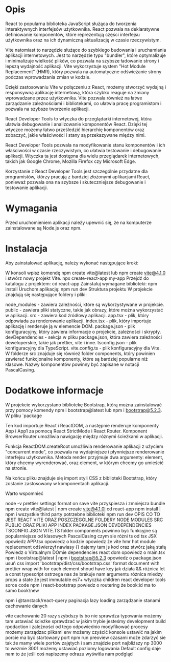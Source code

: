 # Opis
React to popularna biblioteka JavaScript służąca do tworzenia interaktywnych interfejsów użytkownika. React pozwala na deklaratywne definiowanie komponentów, które reprezentują części interfejsu użytkownika oraz na ich dynamiczną aktualizację w czasie rzeczywistym.

Vite natomiast to narzędzie służące do szybkiego budowania i uruchamiania aplikacji internetowych. Jest to narzędzie typu "bundler", które optymalizuje i minimalizuje wielkość plików, co pozwala na szybsze ładowanie strony i lepszą wydajność aplikacji. Vite wykorzystuje system "Hot Module Replacement" (HMR), który pozwala na automatyczne odświeżanie strony podczas wprowadzania zmian w kodzie.

Dzięki zastosowaniu Vite w połączeniu z React, możemy stworzyć wydajną i responsywną aplikację internetową, która szybko reaguje na zmiany wprowadzane przez użytkownika. Vite pozwala również na łatwe zarządzanie zależnościami i bibliotekami, co ułatwia pracę programistom i pozwala na szybsze tworzenie aplikacji.

React Developer Tools to wtyczka do przeglądarki internetowej, która ułatwia debugowanie i analizowanie komponentów React. Dzięki tej wtyczce możemy łatwo prześledzić hierarchię komponentów oraz zobaczyć, jakie właściwości i stany są przekazywane między nimi.

React Developer Tools pozwala na modyfikowanie stanu komponentów i ich właściwości w czasie rzeczywistym, co ułatwia testowanie i debugowanie aplikacji. Wtyczka ta jest dostępna dla wielu przeglądarek internetowych, takich jak Google Chrome, Mozilla Firefox czy Microsoft Edge.

Korzystanie z React Developer Tools jest szczególnie przydatne dla programistów, którzy pracują z bardziej złożonymi aplikacjami React, ponieważ pozwala ona na szybsze i skuteczniejsze debugowanie i testowanie aplikacji.

# Wymagania
Przed uruchomieniem aplikacji należy upewnić się, że na komputerze zainstalowane są Node.js oraz npm.

# Instalacja
Aby zainstalować aplikację, należy wykonać następujące kroki:

W konsoli wpisz komendę npm create vite@latest lub npm create vite@4.1.0 i stwórz nowy projekt Vite.
npx create-react-app my-app
Przejdź do katalogu z projektem: cd react-app
Zainstaluj wymagane biblioteki: npm install
Uruchom aplikację: npm run dev
Struktura projektu
W projekcie znajdują się następujące foldery i pliki:

node_modules - zawiera zależności, które są wykorzystywane w projekcie.
public - zawiera pliki statyczne, takie jak obrazy, które można wykorzystać w aplikacji.
src - zawiera kod źródłowy aplikacji.
app.tsx - plik, który odpowiada za renderowanie aplikacji.
index.tsx - plik, który importuje aplikację i renderuje ją w elemencie DOM.
package.json - plik konfiguracyjny, który zawiera informacje o projekcie, zależności i skrypty.
devDependencies - sekcja w pliku package.json, która zawiera zależności deweloperskie, takie jak prettier, vite i inne.
tsconfig.json - plik konfiguracyjny dla TypeScript.
vite.config.ts - plik konfiguracyjny dla Vite.
W folderze src znajduje się również folder components, który powinien zawierać funkcjonalne komponenty, które są bardziej popularne niż klasowe. Nazwy komponentów powinny być zapisane w notacji PascalCasing.

# Dodatkowe informacje
W projekcie wykorzystano bibliotekę Bootstrap, którą można zainstalować przy pomocy komendy npm i bootstrap@latest lub npm i bootstrap@5.2.3. W pliku `package

Ten kod importuje React i ReactDOM, a następnie renderuje komponenty App i App1 za pomocą React StrictMode i React Router. Komponent BrowserRouter umożliwia nawigację między różnymi ścieżkami w aplikacji.

Funkcja ReactDOM.createRoot umożliwia renderowanie aplikacji z użyciem "concurrent mode", co pozwala na wydajniejsze i płynniejsze renderowanie interfejsu użytkownika. Metoda render przyjmuje dwa argumenty: element, który chcemy wyrenderować, oraz element, w którym chcemy go umieścić na stronie.

Na końcu pliku znajduje się import styli CSS z biblioteki Bootstrap, który zostanie zastosowany w komponentach aplikacji.



Warto wspomnieć

node -v
prettier
settings format on save
vite przyśpiesza i zmniejsza bundle
npm create vite@latest | npm create vite@4.1.0l
cd react-app
npm install | npm i wszystkie third party potrzebne biblioteki
npm run dev
OPIS CO TO JEST REACT VITE ORAZ POSZCZEGÓLNE FOLDERY NODE MODULES SRC PUBLIC ORAZ PLIKI APP INDEX PACKAGE.JSON DEVDEPENDENCIES TSCONFIG.JSON VITE.TS
folder components powinno być funkcyjne są popularniejsze od klasowych
PascalCasing
czym sie różni ts od tsx
JSX opowiedz
APP.tsx opowiedz o kodzie
opowiedz że vite hmr hot module replacement odświerzył
nawiasy {} dajemy tam js kod oraz stwórz jaką stałą
Powiedz o Virtualnym DOmie dependencies react dom opowiedz o main.tsx
npm i bootstrap@latest | npm i bootstrap@5.2.3 opowiedz o package.json usuń css import 'bootstrap/dist/css/bootstrap.css'
format document with prettier
wrap with 
for each element shoud have key
jak działa &&
różnica let a const
typescript ostrzega nas że brakuje nam argumentu
różnica miedzy props a state że jest immutable
es7+ wtyczka
children
react developer tools sorce code
npm i react-bootstrap
powiedz o routering że book\:id ma to samo book\new

npm i @tanstack/react-query paginacja lazy loading zarządzanie stanami cachowanie danych


vite cachowanie 20 razy szybdszy ts bo nie sprawdza typowania możemy tam ustawiać ścieżke sprawdzać w jakim trybie jesteśmy development build rpodaction i zależności od tego odpowiednio modyfikować procesy możemy zarządzac plikami env możemy czyścić konsole ustawić na jakim porcie ma być startowany port npm run preoview czasami może zdarzyć sie tak że mamy wiele portów zajętych i sam znajdzie port najbliższy np 3000 to wezmie 3001
możemy ustawiać poziomy logowania Default config daje nam to że jeśli coś napiszemy odrazu wyświtla nam podgląd